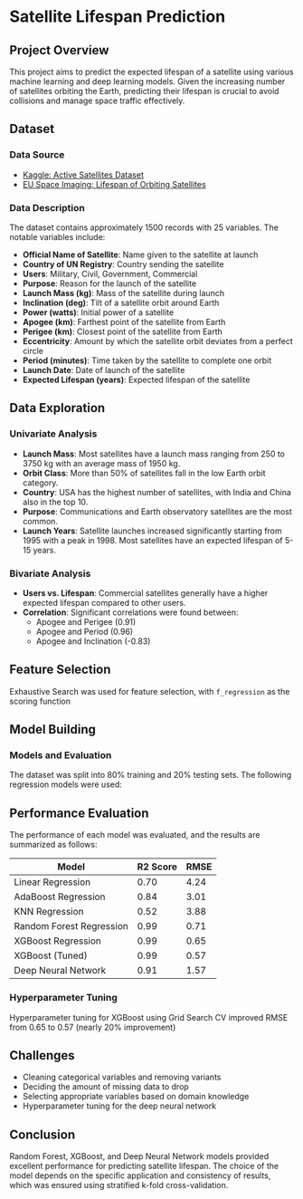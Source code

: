 # Satellite Lifespan Prediction

## Project Overview
This project aims to predict the expected lifespan of a satellite using various machine learning and deep learning models. Given the increasing number of satellites orbiting the Earth, predicting their lifespan is crucial to avoid collisions and manage space traffic effectively.

## Dataset
### Data Source
- [Kaggle: Active Satellites Dataset](https://www.kaggle.com/ucsusa/active-satellites)
- [EU Space Imaging: Lifespan of Orbiting Satellites](https://www.euspaceimaging.com/the-lifespan-of-orbiting-satellites/)

### Data Description
The dataset contains approximately 1500 records with 25 variables. The notable variables include:
- **Official Name of Satellite**: Name given to the satellite at launch
- **Country of UN Registry**: Country sending the satellite
- **Users**: Military, Civil, Government, Commercial
- **Purpose**: Reason for the launch of the satellite
- **Launch Mass (kg)**: Mass of the satellite during launch
- **Inclination (deg)**: Tilt of a satellite orbit around Earth
- **Power (watts)**: Initial power of a satellite
- **Apogee (km)**: Farthest point of the satellite from Earth
- **Perigee (km)**: Closest point of the satellite from Earth
- **Eccentricity**: Amount by which the satellite orbit deviates from a perfect circle
- **Period (minutes)**: Time taken by the satellite to complete one orbit
- **Launch Date**: Date of launch of the satellite
- **Expected Lifespan (years)**: Expected lifespan of the satellite

## Data Exploration
### Univariate Analysis
- **Launch Mass**: Most satellites have a launch mass ranging from 250 to 3750 kg with an average mass of 1950 kg.
- **Orbit Class**: More than 50% of satellites fall in the low Earth orbit category.
- **Country**: USA has the highest number of satellites, with India and China also in the top 10.
- **Purpose**: Communications and Earth observatory satellites are the most common.
- **Launch Years**: Satellite launches increased significantly starting from 1995 with a peak in 1998. Most satellites have an expected lifespan of 5-15 years.

### Bivariate Analysis
- **Users vs. Lifespan**: Commercial satellites generally have a higher expected lifespan compared to other users.
- **Correlation**: Significant correlations were found between:
  - Apogee and Perigee (0.91)
  - Apogee and Period (0.96)
  - Apogee and Inclination (-0.83)

## Feature Selection
Exhaustive Search was used for feature selection, with `f_regression` as the scoring function

## Model Building
### Models and Evaluation
The dataset was split into 80% training and 20% testing sets. The following regression models were used:

## Performance Evaluation
The performance of each model was evaluated, and the results are summarized as follows:

| Model                    | R2 Score | RMSE |
|--------------------------|----------|------|
| Linear Regression        | 0.70     | 4.24 | 
| AdaBoost Regression      | 0.84     | 3.01 | 
| KNN Regression           | 0.52     | 3.88 | 
| Random Forest Regression | 0.99     | 0.71 | 
| XGBoost Regression       | 0.99     | 0.65 | 
| XGBoost (Tuned)          | 0.99     | 0.57 | 
| Deep Neural Network      | 0.91     | 1.57 | 

### Hyperparameter Tuning
Hyperparameter tuning for XGBoost using Grid Search CV improved RMSE from 0.65 to 0.57 (nearly 20% improvement)

## Challenges
- Cleaning categorical variables and removing variants
- Deciding the amount of missing data to drop
- Selecting appropriate variables based on domain knowledge
- Hyperparameter tuning for the deep neural network

## Conclusion
Random Forest, XGBoost, and Deep Neural Network models provided excellent performance for predicting satellite lifespan. The choice of the model depends on the specific application and consistency of results, which was ensured using stratified k-fold cross-validation.
